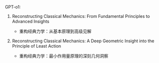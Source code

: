 GPT-o1:

1. Reconstructing Classical Mechanics: From Fundamental Principles to Advanced Insights
   - 重构经典力学：从基本原理到高级见解

2. Reconstructing Classical Mechanics: A Deep Geometric Insight into the Principle of Least Action
   - 重构经典力学：最小作用量原理的深刻几何洞察

